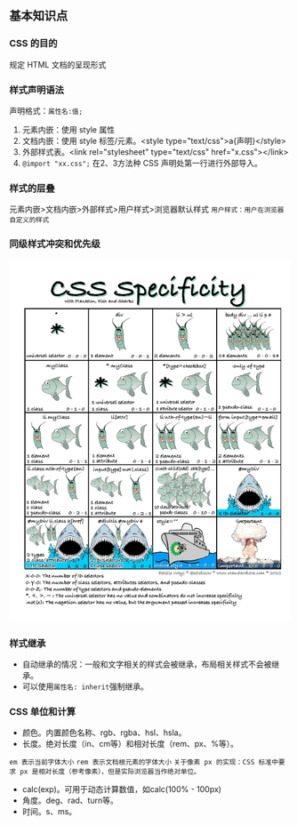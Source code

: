 ## 基本知识点

### CSS 的目的
规定 HTML 文档的呈现形式

### 样式声明语法

声明格式：`属性名:值;`

1. 元素内嵌：使用 style 属性
2. 文档内嵌：使用 style 标签/元素。&lt;style type="text/css"&gt;a{声明}&lt;/style&gt;
3. 外部样式表。&lt;link rel="stylesheet" type="text/css" href="x.css"&gt;&lt;/link&gt;
4. `@import "xx.css";` 在2、3方法种 CSS 声明处第一行进行外部导入。

### 样式的层叠
元素内嵌&gt;文档内嵌&gt;外部样式&gt;用户样式&gt;浏览器默认样式
`用户样式：用户在浏览器自定义的样式`

### 同级样式冲突和优先级

<img src="./img/css01.gif" alt="样式优先级"/>

### 样式继承

- 自动继承的情况：一般和文字相关的样式会被继承，布局相关样式不会被继承。
- 可以使用`属性名: inherit`强制继承。

### CSS 单位和计算

- 颜色。内置颜色名称、rgb、rgba、hsl、hsla。
- 长度。绝对长度（in、cm等）和相对长度（rem、px、%等）。

`em 表示当前字体大小`
`rem 表示文档根元素的字体大小`
`关于像素 px 的实现：CSS 标准中要求 px 是相对长度（参考像素），但是实际浏览器当作绝对单位。`

- calc(exp)。可用于动态计算数值，如calc(100% - 100px)
- 角度。deg、rad、turn等。
- 时间。s、ms。



